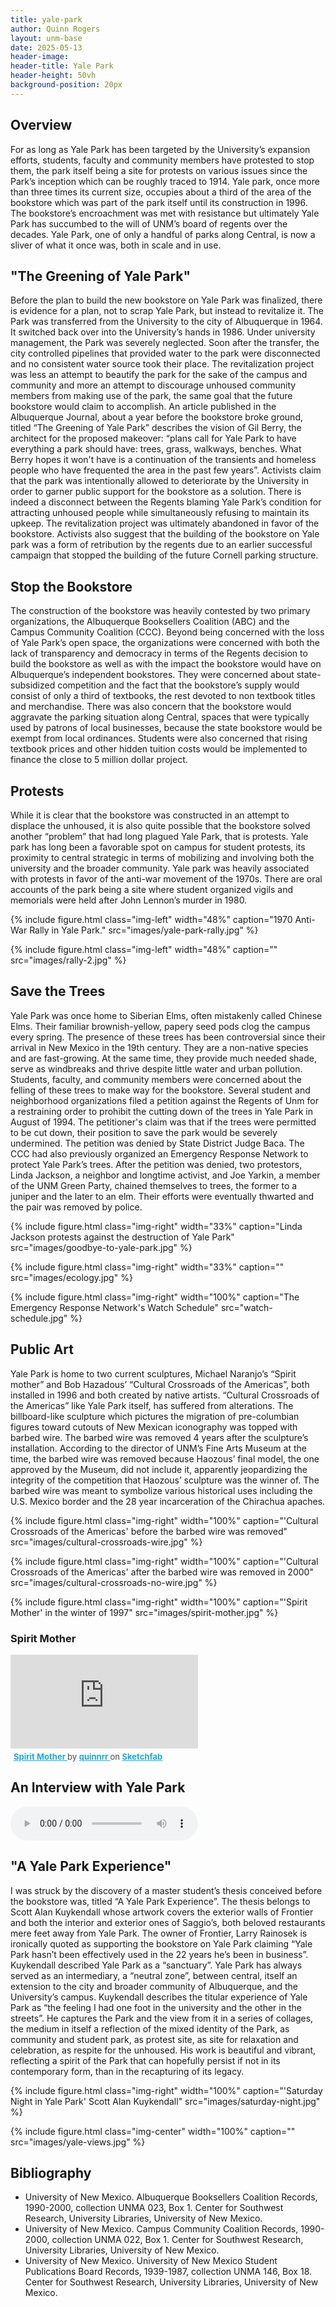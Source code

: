 ```yaml
---
title: yale-park
author: Quinn Rogers
layout: unm-base
date: 2025-05-13
header-image:
header-title: Yale Park
header-height: 50vh
background-position: 20px
---
```



## Overview
For as long as Yale Park has been targeted by the University’s expansion efforts, students, faculty and community members have protested to stop them, the park itself being a site for protests on various issues since the Park’s inception which can be roughly traced to 1914. Yale park, once more than three times its current size, occupies about a third of the area of the bookstore which was part of the park itself until its construction in 1996. The bookstore’s encroachment was met with resistance but ultimately Yale Park has succumbed to the will of UNM’s board of regents over the decades. Yale Park, one of only a handful of parks along Central, is now a sliver of what it once was, both in scale and in use. 

## "The Greening of Yale Park"
Before the plan to build the new bookstore on Yale Park was finalized, there is evidence for a plan, not to scrap Yale Park, but instead to revitalize it. The Park was transferred from the University to the city of Albuquerque in 1964. It switched back over into the University’s hands in 1986. Under university management, the Park was severely neglected. Soon after the transfer, the city controlled pipelines that provided water to the park were disconnected and no consistent water source took their place. The revitalization project was less an attempt to beautify the park for the sake of the campus and community and more an attempt to discourage unhoused community members from making use of the park, the same goal that the future bookstore would claim to accomplish. An article published in the Albuquerque Journal, about a year before the bookstore broke ground, titled “The Greening of Yale Park” describes the vision of Gil Berry, the architect for the proposed makeover: “plans call for Yale Park to have everything a park should have: trees, grass, walkways, benches. What Berry hopes it won't have is a continuation of the transients and homeless people who have frequented the area in the past few years”. Activists claim that the park was intentionally allowed to deteriorate by the University in order to garner public support for the bookstore as a solution. There is indeed a disconnect between the Regents blaming Yale Park’s condition for attracting unhoused people while simultaneously refusing to maintain its upkeep. The revitalization project was ultimately abandoned in favor of the bookstore. Activists also suggest that the building of the bookstore on Yale park was a form of retribution by the regents due to an earlier successful campaign that stopped the building of the future Cornell parking structure. 

## Stop the Bookstore
The construction of the bookstore was heavily contested by two primary organizations, the Albuquerque Booksellers Coalition (ABC) and the Campus Community Coalition (CCC). Beyond being concerned with the loss of Yale Park’s open space, the organizations were concerned with both the lack of transparency and democracy in terms of the Regents decision to build the bookstore as well as with the impact the bookstore would have on Albuquerque’s independent bookstores. They were concerned about state-subsidized competition and the fact that the bookstore’s supply would consist of only a third of textbooks, the rest devoted to non textbook titles and merchandise. There was also concern that the bookstore would aggravate the parking situation along Central, spaces that were typically used by patrons of local businesses, because the state bookstore would be exempt from local ordinances. Students were also concerned that rising textbook prices and other hidden tuition costs would be implemented to finance the close to 5 million dollar project. 

## Protests
While it is clear that the bookstore was constructed in an attempt to displace the unhoused, it is also quite possible that the bookstore solved another “problem” that had long plagued Yale Park, that is protests. Yale park has long been a favorable spot on campus for student protests, its proximity to central strategic in terms of mobilizing and involving both the university and the broader community. Yale park was heavily associated with protests in favor of the anti-war movement of the 1970s. There are oral accounts of the park being a site where student organized vigils and memorials were held after John Lennon’s murder in 1980. 

{% include figure.html
class="img-left"
width="48%"
caption="1970 Anti-War Rally in Yale Park."
src="images/yale-park-rally.jpg"
%}

{% include figure.html
class="img-left"
width="48%"
caption=""
src="images/rally-2.jpg"
%}


## Save the Trees
Yale Park was once home to Siberian Elms, often mistakenly called Chinese Elms. Their familiar brownish-yellow, papery seed pods clog the campus every spring. The presence of these trees has been controversial since their arrival in New Mexico in the 19th century. They are a non-native species and are fast-growing. At the same time, they provide much needed shade, serve as windbreaks and thrive despite little water and urban pollution. Students, faculty, and community members were concerned about the felling of these trees to make way for the bookstore. Several student and neighborhood organizations filed a petition against the Regents of Unm for a restraining order to prohibit the cutting down of the trees in Yale Park in August of 1994. The petitioner's claim was that if the trees were permitted to be cut down, their position to save the park would be severely undermined. The petition was denied by State District Judge Baca. The CCC had also previously organized an Emergency Response Network to protect Yale Park’s trees. After the petition was denied, two protestors, Linda Jackson, a neighbor and longtime activist, and Joe Yarkin, a member of the UNM Green Party, chained themselves to trees, the former to a juniper and the later to an elm. Their efforts were eventually thwarted and the pair was removed by police.

{% include figure.html
  class="img-right"
  width="33%"
  caption="Linda Jackson protests against the destruction of Yale Park"
  src="images/goodbye-to-yale-park.jpg"
%}

{% include figure.html
  class="img-right"
  width="33%"
  caption=""
  src="images/ecology.jpg"
%}

{% include figure.html
  class="img-right"
  width="100%"
  caption="The Emergency Response Network's Watch Schedule"
  src="watch-schedule.jpg"
%}

## Public Art
Yale Park is home to two current sculptures, Michael Naranjo’s “Spirit mother” and Bob Hazadous’ “Cultural Crossroads of the Americas”, both installed in 1996 and both created by native artists. “Cultural Crossroads of the Americas” like Yale Park itself, has suffered from alterations. The billboard-like sculpture which pictures the migration of pre-columbian figures toward cutouts of New Mexican iconography was topped with barbed wire. The barbed wire was removed 4 years after the sculpture’s installation. According to the director of UNM’s Fine Arts Museum at the time, the barbed wire was removed because Haozous’ final model, the one approved by the Museum, did not include it, apparently jeopardizing the integrity of the competition that Haozous’ sculpture was the winner of. The barbed wire was meant to symbolize various historical uses including the U.S. Mexico border and the 28 year incarceration of the Chirachua apaches. 

{% include figure.html
  class="img-right"
  width="100%"
  caption="'Cultural Crossroads of the Americas' before the barbed wire was removed"
  src="images/cultural-crossroads-wire.jpg"
%}

{% include figure.html
  class="img-right"
  width="100%"
  caption="'Cultural Crossroads of the Americas' after the barbed wire was removed in 2000"
  src="images/cultural-crossroads-no-wire.jpg"
%}

{% include figure.html
  class="img-right"
  width="100%"
  caption="'Spirit Mother' in the winter of 1997"
  src="images/spirit-mother.jpg"
%}

### Spirit Mother
<div class="sketchfab-embed-wrapper"> <iframe title="Spirit Mother" frameborder="0" allowfullscreen mozallowfullscreen="true" webkitallowfullscreen="true" allow="autoplay; fullscreen; xr-spatial-tracking" xr-spatial-tracking execution-while-out-of-viewport execution-while-not-rendered web-share src="https://sketchfab.com/models/70fc9152d0014021902e277b3449923a/embed"> </iframe> <p style="font-size: 13px; font-weight: normal; margin: 5px; color: #4A4A4A;"> <a href="https://sketchfab.com/3d-models/spirit-mother-70fc9152d0014021902e277b3449923a?utm_medium=embed&utm_campaign=share-popup&utm_content=70fc9152d0014021902e277b3449923a" target="_blank" rel="nofollow" style="font-weight: bold; color: #1CAAD9;"> Spirit Mother </a> by <a href="https://sketchfab.com/quinnrr?utm_medium=embed&utm_campaign=share-popup&utm_content=70fc9152d0014021902e277b3449923a" target="_blank" rel="nofollow" style="font-weight: bold; color: #1CAAD9;"> quinnrr </a> on <a href="https://sketchfab.com?utm_medium=embed&utm_campaign=share-popup&utm_content=70fc9152d0014021902e277b3449923a" target="_blank" rel="nofollow" style="font-weight: bold; color: #1CAAD9;">Sketchfab</a></p></div> 

## An Interview with Yale Park
<audio controls src="yale-park-interview.mp3"></audio>

## "A Yale Park Experience"
I was struck by the discovery of a master student’s thesis conceived before the bookstore was, titled “A Yale Park Experience”. The thesis belongs to Scott Alan Kuykendall whose artwork covers the exterior walls of Frontier and both the interior and exterior ones of Saggio’s, both beloved restaurants mere feet away from Yale Park. The owner of Frontier, Larry Rainosek is ironically quoted as supporting the bookstore on Yale Park claiming “Yale Park hasn’t been effectively used in the 22 years he’s been in business”. Kuykendall described Yale Park as a “sanctuary”. Yale Park has always served as an intermediary, a “neutral zone”, between central, itself an extension to the city and broader community of Albuquerque, and the University’s campus. Kuykendall describes the titular experience of Yale Park as “the feeling I had one foot in the university and the other in the streets”. He captures the Park and the view from it in a series of collages, the medium in itself a reflection of the mixed identity of the Park, as community and student park, as protest site, as site for relaxation and celebration, as respite for the unhoused. His work is beautiful and vibrant, reflecting a spirit of the Park that can hopefully persist if not in its contemporary form, than in the recapturing of its legacy. 

{% include figure.html
  class="img-right"
  width="100%"
  caption="'Saturday Night in Yale Park' Scott Alan Kuykendall"
  src="images/saturday-night.jpg"
%}

{% include figure.html
  class="img-center"
  width="100%"
  caption=""
  src="images/yale-views.jpg"
%}




## Bibliography

- University of New Mexico. Albuquerque Booksellers Coalition Records, 1990-2000, collection UNMA 023, Box 1. Center for Southwest Research, University Libraries, University of New Mexico.
- University of New Mexico. Campus Community Coalition Records, 1990-2000, collection UNMA 022, Box 1. Center for Southwest Research, University Libraries, University of New Mexico.
- University of New Mexico. University of New Mexico Student Publications Board Records, 1939-1987, collection UNMA 146, Box 18. Center for Southwest Research, University Libraries, University of New Mexico.


